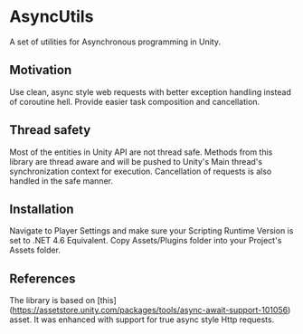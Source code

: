 # AsyncUtils
A set of utilities for Asynchronous programming in Unity.


## Motivation
Use clean, async style web requests with better exception handling instead of coroutine hell.
Provide easier task composition and cancellation.

## Thread safety
Most of the entities in Unity API are not thread safe.
Methods from this library are thread aware and will be pushed to Unity's Main thread's synchronization context for execution.
Cancellation of requests is also handled in the safe manner.

## Installation
Navigate to Player Settings and make sure your Scripting Runtime Version is set to .NET 4.6 Equivalent.
Copy  Assets/Plugins folder into your Project's Assets folder.

## References
The library is based on [this] (https://assetstore.unity.com/packages/tools/async-await-support-101056) asset.
It was enhanced with support for true async style Http requests.
